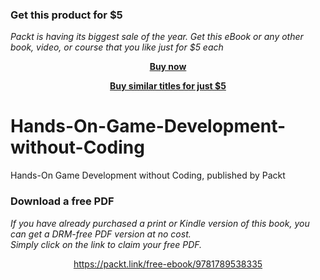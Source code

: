 
### Get this product for $5

<i>Packt is having its biggest sale of the year. Get this eBook or any other book, video, or course that you like just for $5 each</i>


<b><p align='center'>[Buy now](https://packt.link/9781789538335)</p></b>


<b><p align='center'>[Buy similar titles for just $5](https://subscription.packtpub.com/search)</p></b>


# Hands-On-Game-Development-without-Coding
Hands-On Game Development without Coding, published by Packt
### Download a free PDF

 <i>If you have already purchased a print or Kindle version of this book, you can get a DRM-free PDF version at no cost.<br>Simply click on the link to claim your free PDF.</i>
<p align="center"> <a href="https://packt.link/free-ebook/9781789538335">https://packt.link/free-ebook/9781789538335 </a> </p>